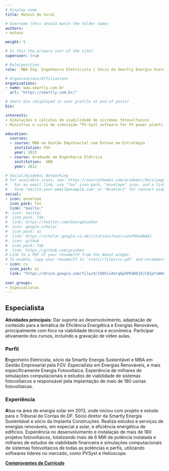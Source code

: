 ```yaml
---
# Display name
title: Mateus de Sordi

# Username (this should match the folder name)
authors:
- mateus

weight: 5

# Is this the primary user of the site?
superuser: true

# Role/position
role:  MBA Eng. Engenheiro Eletricista | Sócio da Smartly Energia Sustentável

# Organizations/Affiliations
organizations:
- name: www.smartly.com.br
  url: "https://smartly.com.br/"

# Short bio (displayed in user profile at end of posts)
bio: 

interests:
- Simulações e cálculos de viabilidade de sistemas fotovoltaicos
- Ministrou o curso de simulação “PV-Syst software for PV power plants evaluation” no  ISSE 2015

education:
  courses:
  - course: MBA em Gestão Empresarial com Ênfase em Estratégia
    institution: FGV
    year: 2013
  - course: Graduado em Engenharia Elétrica
    institution:  UNB
    year: 2012

# Social/Academic Networking
# For available icons, see: https://sourcethemes.com/academic/docs/page-builder/#icons
#   For an email link, use "fas" icon pack, "envelope" icon, and a link in the
#   form "mailto:your-email@example.com" or "#contact" for contact widget.
social:
- icon: envelope
  icon_pack: fas
  link: "mailto:"
#- icon: twitter
#  icon_pack: fab
#  link: https://twitter.com/GeorgeCushen
#- icon: google-scholar
#  icon_pack: ai
#  link: https://scholar.google.co.uk/citations?user=sIwtMXoAAAAJ
#- icon: github
#  icon_pack: fab
#  link: https://github.com/gcushen
# Link to a PDF of your resume/CV from the About widget.
# To enable, copy your resume/CV to `static/files/cv.pdf` and uncomment the lines below.
- icon: cv
  icon_pack: ai
  link: "https://drive.google.com/file/d/1V8hlu4drqbp5PK4DDj6JlQ1pfxWmLQR4/view?usp=sharing"
  
user_groups:
- Especialistas
---
```


## Especialista

**Atividades principais**: Dar suporte ao desenvolvimento, adaptação de conteúdo para a temática de Eficiência Energética e Energias Renováveis, principalmente com foco na viabilidade técnica e econômica.  Participar ativamente dos cursos, incluindo a gravação de vídeo aulas.

### Perfil 

**E**ngenheiro Eletricista, sócio da Smartly Energia Sustentável e MBA em Gestão Empresarial pela FGV. Especialista em Energias Renováveis, e mais especificamente Energia Fotovoltaica. Experiência de milhares de simulações computacionais e estudos de viabilidade de sistemas fotovoltaicos e responsável pela implantação de  mais de 180 usinas fotovoltaicas.

### Experiência

**A**tua na área de energia solar em 2013, onde iniciou com projeto e estudo para o Tribunal de Contas do DF. Sócio diretor da Smartly Energia Sustentável e sócio da Implanta Construções. Realiza estudos e serviços de energias renováveis, em especial a solar, e eficiência energética de edifícios. Experiência no desenvolvimento e instalação de mais de 180 projetos fotovoltaicos,  totalizando mais de 6 MW de potência instalada e milhares de estudos de viabilidade financeira e simulações computacionais de sistemas fotovoltaicos de todas as potências e perfis, utilizando softwares líderes no mercado, como PVSyst e Helioscope.

**[Comprovantes de Currículo](https://drive.google.com/file/d/1B2W-d8-Y6grTJq-12v_tAsa16a1OH7AP/view?usp=sharing)**
